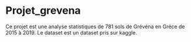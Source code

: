 # Projet_grevena
Ce projet est une analyse statistiques de 781 sols de Grévéna en Gréce de 2015 à 2019. Le dataset est un dataset pris sur kaggle.
